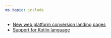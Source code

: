 ```yaml
---
ms.topic: include
---
```


* [New web platform conversion landing pages](#new-web-platform-conversion-landing-pages)
* [Support for Kotlin language](#support-for-kotlin-language)
